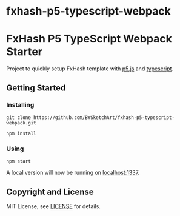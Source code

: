# fxhash-p5-typescript-webpack

# FxHash P5 TypeScript Webpack Starter

Project to quickly setup FxHash template with [p5.js](https://p5js.org/) and [typescript](https://www.typescriptlang.org/).

## Getting Started

### Installing

```
git clone https://github.com/BWSketchArt/fxhash-p5-typescript-webpack.git
```

```
npm install
```

### Using

```
npm start
```

A local version will now be running on [localhost:1337](http://localhost:1337).

## Copyright and License

MIT License, see [LICENSE](LICENSE) for details.

